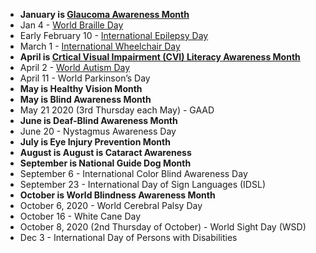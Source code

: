 - **January is [Glaucoma Awareness Month](https://www.nei.nih.gov/learn-about-eye-health/resources-for-health-educators/glaucoma-resources/glaucoma-awareness-month)**
- Jan 4 - [World Braille Day](https://www.un.org/en/observances/braille-day)
- Early February 10 - [International Epilepsy Day](https://internationalepilepsyday.org/)
- March 1 - [International Wheelchair Day](https://internationalwheelchairday.wordpress.com/)
- **April is [Crtical Visual Impairment (CVI) Literacy Awareness Month](https://www.pathstoliteracy.org/resources/cvi-literacy-awareness-month)**
- April 2 - [World Autism Day](https://en.wikipedia.org/wiki/World_Autism_Awareness_Day)
- April 11 - World Parkinson’s Day
- **May is Healthy Vision Month**
- **May is Blind Awareness Month**
- May 21 2020 (3rd Thursday each May) - GAAD
- **June is Deaf-Blind Awareness Month**
- June 20 - Nystagmus Awareness Day
- **July is Eye Injury Prevention Month**
- **August is August is Cataract Awareness**
- **September is National Guide Dog Month**
- September 6 - International Color Blind Awareness Day
- September 23  - International Day of Sign Languages (IDSL) 
- **October is World Blindness Awareness Month**
- October 6, 2020 - World Cerebral Palsy Day
- October 16 - White Cane Day
- October 8, 2020 (2nd Thursday of October) - World Sight Day (WSD)
- Dec 3 - International Day of Persons with Disabilities
